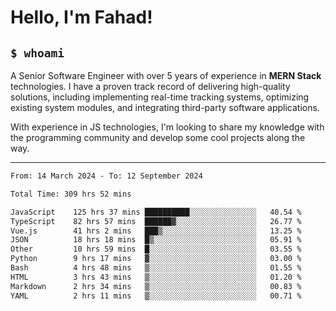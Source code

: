 <h1>Hello, I'm Fahad!</h1>

<h2><code>$ whoami</code></h2>

A Senior Software Engineer with over 5 years of experience in **MERN Stack** technologies. I have a proven track record of delivering high-quality solutions, including implementing real-time tracking systems, optimizing existing system modules, and integrating third-party software applications.

With experience in JS technologies, I'm looking to share my knowledge with the programming community and develop some cool projects along the way.

---

<!--START_SECTION:waka-->

```txt
From: 14 March 2024 - To: 12 September 2024

Total Time: 309 hrs 52 mins

JavaScript    125 hrs 37 mins ██████████░░░░░░░░░░░░░░░   40.54 %
TypeScript    82 hrs 57 mins  ██████▓░░░░░░░░░░░░░░░░░░   26.77 %
Vue.js        41 hrs 2 mins   ███▒░░░░░░░░░░░░░░░░░░░░░   13.25 %
JSON          18 hrs 18 mins  █▒░░░░░░░░░░░░░░░░░░░░░░░   05.91 %
Other         10 hrs 59 mins  █░░░░░░░░░░░░░░░░░░░░░░░░   03.55 %
Python        9 hrs 17 mins   ▓░░░░░░░░░░░░░░░░░░░░░░░░   03.00 %
Bash          4 hrs 48 mins   ▒░░░░░░░░░░░░░░░░░░░░░░░░   01.55 %
HTML          3 hrs 43 mins   ▒░░░░░░░░░░░░░░░░░░░░░░░░   01.20 %
Markdown      2 hrs 34 mins   ▒░░░░░░░░░░░░░░░░░░░░░░░░   00.83 %
YAML          2 hrs 11 mins   ▒░░░░░░░░░░░░░░░░░░░░░░░░   00.71 %
```

<!--END_SECTION:waka-->

<!--
**heyFahad/heyFahad** is a ✨ _special_ ✨ repository because its `README.md` (this file) appears on your GitHub profile.

Here are some ideas to get you started:

- 🔭 I’m currently working on ...
- 🌱 I’m currently learning ...
- 👯 I’m looking to collaborate on ...
- 🤔 I’m looking for help with ...
- 💬 Ask me about ...
- 📫 How to reach me: ...
- 😄 Pronouns: ...
- ⚡ Fun fact: ...
-->
